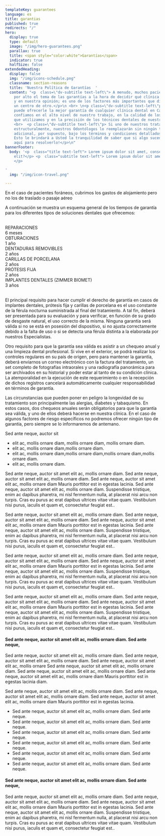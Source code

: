 ```yaml
---
templateKey: guarantees
language: es
title: garantias
published: true
redirects: "/"
hero:
  display: true
  type: default
  image: "/img/hero-guarantees.png"
  parallax: true
  title: <span style="color:white">Garantías</span>
  indicator: true
  halfSize: false
extendedHeading:
  display: false
  img: "/img/icons-schedule.png"
  classname: section-reasons
  title: 'Nuestra Política de Garantías  '
  content: "<p  class=\"dv-subtitle text-left\"> A menudo, muchos pacientes pasan
    por alto el tema de las garantías a la hora de decidir qué clínica dental elegir,
    y en nuestra opinión; es uno de los factores más importantes que diferencian a
    un centro de otro.</p>\n <br> \n<p class=\"dv-subtitle text-left\"p> DENTAL VIP
    puede ofrecerle la mejor garantía de cualquier clínica dental en Caracas porque
    confiamos en el alto nivel de nuestro trabajo, en la calidad de los materiales
    que utilizamos y en la precisión de los técnicos dentales de nuestro laboratorio.</p>
    <br>  <p class=\"dv-subtitle text-left\"p> Si uno de nuestros tratamientos falla
    estructuralmente, nuestros Odontólogos lo reemplazarán sin ningún tipo de costo
    adicional, por supuesto, bajo los términos y condiciones detallados a continuación.
    Esto le brindará a Usted la tranquilidad de saber que si algo sucede, ¡estaremos
    aquí para resolverlo!</p>\n"
bannerFooter:
  body: '<p  class="title text-left"> Lorem ipsum dolor sit amet, consectetur adipiscing
    elit?</p> <p  class="subtitle text-left"> Lorem ipsum dolor sit amet, <b>Nullam</b>
    </p>

'
  img: "/img/icon-travel.png"

---
```

<div class="green message"> En el caso de pacientes foráneos, cubrimos los gastos de alojamiento pero no los de traslado o pasaje aéreo </div> <p> A continuación se muestra un esquema general de los tiempos de garantía para los diferentes tipos de soluciones dentales que ofrecemos: </p> <br> <div class="percentaje"> <div class="progress-bar"> <span class="progress-bar-fill" style="width: 17%;"></span> </div> <div class="title">REPARACIONES </div> <div class="time">6 meses</div> </div> <div class="percentaje"> <div class="progress-bar"> <span class="progress-bar-fill" style="width: 34%;"></span> </div> <div class="title">OBTURACIONES</div> <div class="time">1 año</div> </div> <div class="percentaje"> <div class="progress-bar"> <span class="progress-bar-fill" style="width: 68%;"></span> </div> <div class="title">DENTADURAS REMOVIBLES</div> <div class="time">2 años</div> </div> <div class="percentaje"> <div class="progress-bar"> <span class="progress-bar-fill" style="width: 68%;"></span> </div> <div class="title">CARILLAS DE PORCELANA</div> <div class="time">2 años</div> </div> <div class="percentaje"> <div class="progress-bar"> <span class="progress-bar-fill" style="width: 68%;"></span> </div> <div class="title">PRÓTESIS FIJA</div> <div class="time">2 años</div> </div> <div class="percentaje"> <div class="progress-bar"> <span class="progress-bar-fill" style="width: 100%;"></span> </div> <div class="title">IMPLANTES DENTALES (ZIMMER BIOMET)</div> <div class="time">3 años</div> </div> <br> <p> El principal requisito para hacer cumplir el derecho de garantía en casos de implantes dentales, prótesis fija y carillas de porcelana es el uso constante de la férula nocturna suministrada al final del tratamiento. A tal fin, deberá ser presentada para su evaluación y para verificar, en función de su grado de desgaste natural, el uso correcto de la misma. Ninguna garantía será válida si no se está en posesión del dispositivo, si no ajusta correctamente debido a la falta de uso o si se detecta una férula distinta a la elaborada por nuestros Especialistas. </p> <p> Otro requisito para que la garantía sea válida es asistir a un chequeo anual y una limpieza dental profesional. Si vive en el exterior, se podrá realizar los controles regulares en su país de origen, pero para mantener la garantía, deberá enviarnos un correo electrónico con la factura del tratamiento, un set completo de fotografías intraorales y una radiografía panorámica para ser archivados en su historial y poder estar al tanto de su condición clínica. La atemporalidad en la ejecución de este requerimiento o en la recepción de dichos registros cancelará automáticamente cualquier responsabilidad en términos de garantía. </p> <p> Las circunstancias que pueden poner en peligro la longevidad de su tratamiento son principalmente las alergias, diabetes y tabaquismo. En estos casos, dos chequeos anuales serán obligatorios para que la garantía sea válida, y uno de ellos deberá hacerse en nuestra clínica. En el caso de algunos factores de riesgo específicos no podremos ofrecer ningún tipo de garantía, pero siempre se lo informaremos de antemano. </p> <div class="message red"> Sed ante neque, auctor sit <ul> <li>elit ac, mollis ornare diam, mollis ornare diam, mollis ornare diam.</li> <li>elit ac, mollis ornare diam,mollis ornare diam.</li> <li>elit ac, mollis ornare diam,mollis ornare diam,mollis ornare diam,mollis ornare diam.</li> <li>elit ac, mollis ornare diam.</li> </ul> </div> <p> Sed ante neque, auctor sit amet elit ac, mollis ornare diam. Sed ante neque, auctor sit amet elit ac, mollis ornare diam. Sed ante neque, auctor sit amet elit ac, mollis ornare diam Mauris porttitor est in egestas lacinia. Sed ante neque, auctor sit amet elit ac, mollis ornare diam. Suspendisse tristique, enim ac dapibus pharetra, mi nisl fermentum nulla, at placerat nisi arcu non turpis. Cras eu purus ac erat dapibus ultrices vitae vitae quam. Vestibulum nisi purus, iaculis et quam et, consectetur feugiat est.. </p> <p> Sed ante neque, auctor sit amet elit ac, mollis ornare diam. Sed ante neque, auctor sit amet elit ac, mollis ornare diam. Sed ante neque, auctor sit amet elit ac, mollis ornare diam Mauris porttitor est in egestas lacinia. Sed ante neque, auctor sit amet elit ac, mollis ornare diam. Suspendisse tristique, enim ac dapibus pharetra, mi nisl fermentum nulla, at placerat nisi arcu non turpis. Cras eu purus ac erat dapibus ultrices vitae vitae quam. Vestibulum nisi purus, iaculis et quam et, consectetur feugiat est.. </p> <p> Sed ante neque, auctor sit amet elit ac, mollis ornare diam. Sed ante neque, auctor sit amet elit ac, mollis ornare diam. Sed ante neque, auctor sit amet elit ac, mollis ornare diam Mauris porttitor est in egestas lacinia. Sed ante neque, auctor sit amet elit ac, mollis ornare diam. Suspendisse tristique, enim ac dapibus pharetra, mi nisl fermentum nulla, at placerat nisi arcu non turpis. Cras eu purus ac erat dapibus ultrices vitae vitae quam. Vestibulum nisi purus, iaculis et quam et, consectetur feugiat est.. </p> <p> Sed ante neque, auctor sit amet elit ac, mollis ornare diam. Sed ante neque, auctor sit amet elit ac, mollis ornare diam. Sed ante neque, auctor sit amet elit ac, mollis ornare diam Mauris porttitor est in egestas lacinia. Sed ante neque, auctor sit amet elit ac, mollis ornare diam. Suspendisse tristique, enim ac dapibus pharetra, mi nisl fermentum nulla, at placerat nisi arcu non turpis. Cras eu purus ac erat dapibus ultrices vitae vitae quam. Vestibulum nisi purus, iaculis et quam et, consectetur feugiat est.. </p> <h4> Sed ante neque, auctor sit amet elit ac, mollis ornare diam. Sed ante neque, </h4> <p> Sed ante neque, auctor sit amet elit ac, mollis ornare diam. Sed ante neque, auctor sit amet elit ac, mollis ornare diam. Sed ante neque, auctor sit amet elit ac, mollis ornare Sed ante neque, auctor sit amet elit ac, mollis ornare diam. Sed ante neque, auctor sit amet elit ac, mollis ornare diam. Sed ante neque, auctor sit amet elit ac, mollis ornare diam Mauris porttitor est in egestas lacinia diam. </p> <p> Sed ante neque, auctor sit amet elit ac, mollis ornare diam. Sed ante neque, auctor sit amet elit ac, mollis ornare diam. Sed ante neque, auctor sit amet elit ac, mollis ornare diam Mauris porttitor est in egestas lacinia. </p> <ul class="check-list"> <li> <i class="icon-check circle"></i> Sed ante neque, auctor sit amet elit ac, mollis ornare diam. Sed ante neque. </li> <li> <i class="icon-check circle"></i> Sed ante neque, auctor sit amet elit ac, mollis ornare diam. Sed ante neque. </li> <li> <i class="icon-check circle"></i> Sed ante neque, auctor sit amet elit ac, mollis ornare diam. Sed ante neque. </li> <li> <i class="icon-check circle"></i> Sed ante neque, auctor sit amet elit ac, mollis ornare diam. Sed ante neque. </li> <li> <i class="icon-check circle"></i> Sed ante neque, auctor sit amet elit ac, mollis ornare diam. Sed ante neque. </li> <li> <i class="icon-check circle"></i> Sed ante neque, auctor sit amet elit ac, mollis ornare diam. Sed ante neque. </li> </ul> <h4> Sed ante neque, auctor sit amet elit ac, mollis ornare diam. Sed ante neque, </h4> <p> Sed ante neque, auctor sit amet elit ac, mollis ornare diam. Sed ante neque, auctor sit amet elit ac, mollis ornare diam. Sed ante neque, auctor sit amet elit ac, mollis ornare diam Mauris porttitor est in egestas lacinia. Sed ante neque, auctor sit amet elit ac, mollis ornare diam. Suspendisse tristique, enim ac dapibus pharetra, mi nisl fermentum nulla, at placerat nisi arcu non turpis. Cras eu purus ac erat dapibus ultrices vitae vitae quam. Vestibulum nisi purus, iaculis et quam et, consectetur feugiat est.. </p>
